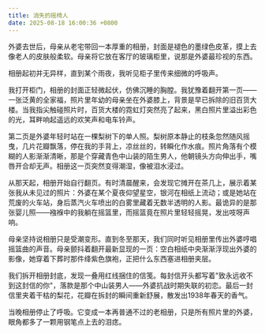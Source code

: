 ```yaml
---
title: 消失的摇椅人
date: 2025-08-18 16:00:36 +0800
---
```


外婆去世后，母亲从老宅带回一本厚重的相册，封面是褪色的墨绿色皮革，摸上去像老人的皮肤般柔软。母亲将它放在客厅的玻璃柜里，说那是外婆最珍视的东西。

相册起初并无异样，直到某个雨夜，我听见柜子里传来细微的呼吸声。

我打开柜门，相册的封面正轻微起伏，仿佛沉睡的胸膛。我犹豫着翻开第一页——一张泛黄的全家福，照片里年幼的母亲坐在外婆膝上，背景是早已拆除的旧百货大楼。当我指尖触碰照片时，百货大楼的霓虹灯突然亮了起来，黑白照片里溢出彩色的光，耳畔响起遥远的欢笑声和电车铃声。

第二页是外婆年轻时站在一棵梨树下的单人照。梨树原本静止的枝条忽然随风摇曳，几片花瓣飘落，停在我的手背上，凉丝丝的，转瞬化作水痕。照片角落有个模糊的人影渐渐清晰，那是个穿藏青色中山装的陌生男人，他朝镜头方向伸出手，嘴唇开合却无声。相册这一页突然变得潮湿，像被泪水浸过。

从那天起，相册开始自行翻页。有时清晨醒来，会发现它摊开在茶几上，展示着某张我从未见过的照片：外婆在某个夏夜仰望星空，银河在相纸上流动；或是她站在荒废的火车站，身后蒸汽火车喷出的白雾里藏着无数半透明的人影。最诡异的是那张婴儿照——襁褓中的我躺在摇篮里，而摇篮竟在照片里轻轻摇晃，发出吱呀声响。

母亲坚持说相册只是受潮变形。直到冬至那天，我们同时听见相册里传出外婆哼唱摇篮曲的声音。母亲颤抖着翻开最新显现的一页：空白相纸中央渐渐浮现出外婆的影像，她穿着下葬时那件绛紫色旗袍，正把什么东西塞进相册夹层。

我们拆开相册封底，发现一叠用红线捆住的信笺。每封信开头都写着"致永远收不到这封信的你"，落款是那个中山装男人——外婆抗战时期失联的初恋。最后一封信里夹着干枯的梨花，花瓣在拆封的瞬间重新舒展，散发出1938年春天的香气。

当晚相册停止了呼吸。它变成一本再普通不过的老相册，只是所有照片里的外婆，眼角都多了一颗用钢笔点上去的泪痣。
